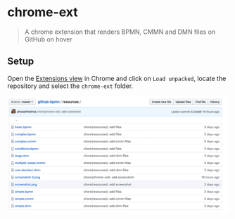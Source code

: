 # chrome-ext

> A chrome extension that renders BPMN, CMMN and DMN files on GitHub on hover

## Setup

Open the [Extensions view](https://support.google.com/chrome_webstore/answer/2664769?hl=en) in Chrome and click on `Load unpacked`, locate the repository and select the `chrome-ext` folder.

![](../resources/screencast-1.gif)